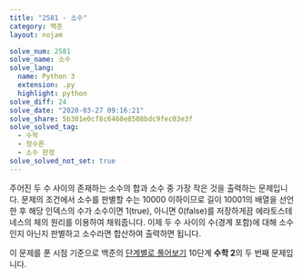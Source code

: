 ```yaml
---
title: "2581 - 소수"
category: 백준
layout: nojam

solve_num: 2581
solve_name: 소수
solve_lang:
  name: Python 3
  extension: .py
  highlight: python
solve_diff: 24
solve_date: "2020-03-27 09:16:21"
solve_share: 5b301e0cf8c6460e8508bdc9fec03e3f
solve_solved_tag:
  - 수학
  - 정수론
  - 소수 판정
solve_solved_not_set: true
---
```


주어진 두 수 사이의 존재하는 소수의 합과 소수 중 가장 작은 것을 출력하는 문제입니다. 문제의 조건에서 소수를 판별할 수는 10000 이하이므로 길이 10001의 배열을 선언한 후 해당 인덱스의 수가 소수이면 1(true), 아니면 0(false)를 저장하게끔 에라토스테네스의 체의 원리를 이용하여 채워줍니다. 이제 두 수 사이의 수(경계 포함)에 대해 소수인지 아닌지 판별하고 소수라면 합산하여 출력하면 됩니다.

이 문제를 푼 시점 기준으로 백준의 [단계별로 풀어보기](http://noj.am/p/s) 10단계 **수학 2**의 두 번째 문제입니다.
